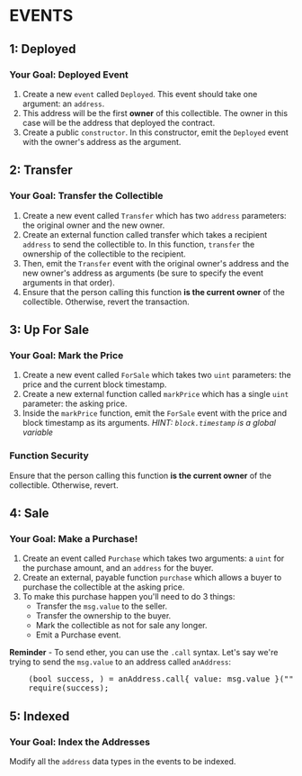 # EVENTS
## 1: Deployed
### Your Goal: Deployed Event
1. Create a new `event` called `Deployed`. This event should take one argument: an `address`.
1. This address will be the first **owner** of this collectible. The owner in this case will be the address that deployed the contract.
1. Create a public `constructor`. In this constructor, emit the `Deployed` event with the owner's address as the argument.

## 2: Transfer
### Your Goal: Transfer the Collectible
1. Create a new event called `Transfer` which has two `address` parameters: the original owner and the new owner.
1. Create an external function called transfer which takes a recipient `address` to send the collectible to. In this function, `transfer` the ownership of the collectible to the recipient.
1. Then, emit the `Transfer` event with the original owner's address and the new owner's address as arguments (be sure to specify the event arguments in that order).
1. Ensure that the person calling this function **is the current owner** of the collectible. Otherwise, revert the transaction.

## 3: Up For Sale
###  Your Goal: Mark the Price
1. Create a new event called `ForSale` which takes two `uint` parameters: the price and the current block timestamp.
2. Create a new external function called `markPrice` which has a single `uint` parameter: the asking price.
3. Inside the `markPrice` function, emit the `ForSale` event with the price and block timestamp as its arguments. *HINT: `block.timestamp` is a global variable*
### Function Security
Ensure that the person calling this function **is the current owner** of the collectible. Otherwise, revert.

## 4: Sale
###  Your Goal: Make a Purchase!
1. Create an event called `Purchase` which takes two arguments: a `uint` for the purchase amount, and an `address` for the buyer.
2. Create an external, payable function `purchase` which allows a buyer to purchase the collectible at the asking price.
3. To make this purchase happen you'll need to do 3 things:
    - Transfer the `msg.value` to the seller.
    - Transfer the ownership to the buyer.
    - Mark the collectible as not for sale any longer.
    - Emit a Purchase event.

**Reminder** - To send ether, you can use the `.call` syntax. Let's say we're trying to send the `msg.value` to an address called `anAddress`:
<pre>
    (bool success, ) = anAddress.call{ value: msg.value }("");
    require(success);
</pre>

## 5: Indexed
### Your Goal: Index the Addresses
Modify all the `address` data types in the events to be indexed.